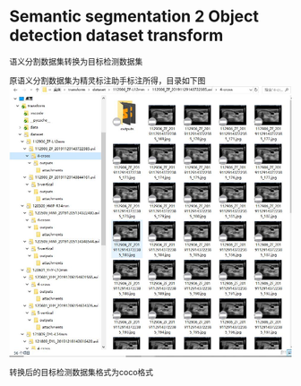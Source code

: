 # Semantic segmentation 2 Object detection dataset transform

语义分割数据集转换为目标检测数据集

原语义分割数据集为精灵标注助手标注所得，目录如下图
![tree](tree.jpg)

转换后的目标检测数据集格式为coco格式